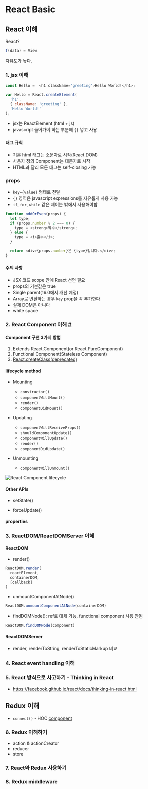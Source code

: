 # React Basic

## React 이해

React?

```js
f(data) = View
```

자유도가 높다.

### 1. jsx 이해

```js
const Hello =  <h1 className='greeting'>Hello World!</h1>;
```

```js
var Hello = React.createElement(
  'h1',
  { className: 'greeting' },
  'Hello World!'
);
```

- jsx는 ReactElement (html + js)
- javascript 들어가야 하는 부분에 `{}` 넣고 사용

#### 태그 규칙

- 기본 html 태그는 소문자로 시작(React.DOM)
- 사용자 정의 Component는 대문자로 시작
- HTML과 달리 모든 태그는 self-closing 가능

### props

- `key={value}` 형태로 전달
- `{}` 영역은 javascript expressions를 자유롭게 사용 가능
- `if`, `for`, `while` 같은 제어는 밖에서 사용해야함

```js
function oddOrEven(props) {
  let type;
  if (props.number % 2 === 0) {
    type = <strong>짝수</strong>;
  } else {
    type = <i>홀수</i>;
  }

  return <div>{props.number}은 {type}입니다.</div>;
}
```

#### 주의 사항

- JSX 코드 scope 안에 React 선언 필요
- props의 기본값은 true
- Single parent(16.0에서 개선 예정)
- Array로 반환하는 경우 `key` prop을 꼭 추가한다
- 실제 DOM은 아니다
- white space

### 2. React Component 이해 [#](https://facebook.github.io/react/docs/react-component.html#componentwillreceiveprops)

#### Component 구현 3가지 방법

1. Extends React.Component(or React.PureComponent)
1. Functional Component(Stateless Component)
1. [React.createClass(deprecated)](https://facebook.github.io/react/blog/#migrating-from-react.createclass)

#### lifecycle method

- Mounting
  - `constructor()`
  - `componentWillMount()`
  - `render()`
  - `componentDidMount()`

- Updating
  - `componentWillReceiveProps()`
  - `shouldComponentUpdate()`
  - `componentWillUpdate()`
  - `render()`
  - `componentDidUpdate()`

- Unmounting
  - `componentWillUnmount()`

![React Component lifecycle](https://oss.navercorp.com/youngje-yun/edu-react-basic/raw/master/public/img/react-component-lifecycle.png)

#### Other APIs

- setState()

- forceUpdate()

#### properties

### 3. ReactDOM/ReactDOMServer 이해

#### ReactDOM

- render()

```js
ReactDOM.render(
  reactElement,
  containerDOM,
  [callback]
)
```

- unmountComponentAtNode()

```js
ReactDOM.unmountComponentAtNode(containerDOM)
```

- findDOMNode(): ref로 대체 가능, functional component 사용 안됨

```js
ReactDOM.findDOMNode(component)
```

#### ReactDOMServer

- render, renderToString, renderToStaticMarkup 비교

### 4. React event handling 이해

### 5. React 방식으로 사고하기 - Thinking in React

- https://facebook.github.io/react/docs/thinking-in-react.html

## Redux 이해

- `connect()` - HOC [component](https://github.com/reactjs/react-redux/blob/4d302257e3b361731f44b1f546e547ed578c8eec/src/components/connectAdvanced.js#L115)

### 6. Redux 이해하기

- action & actionCreator
- reducer
- store

### 7.  React와 Redux 사용하기

### 8. Redux middleware